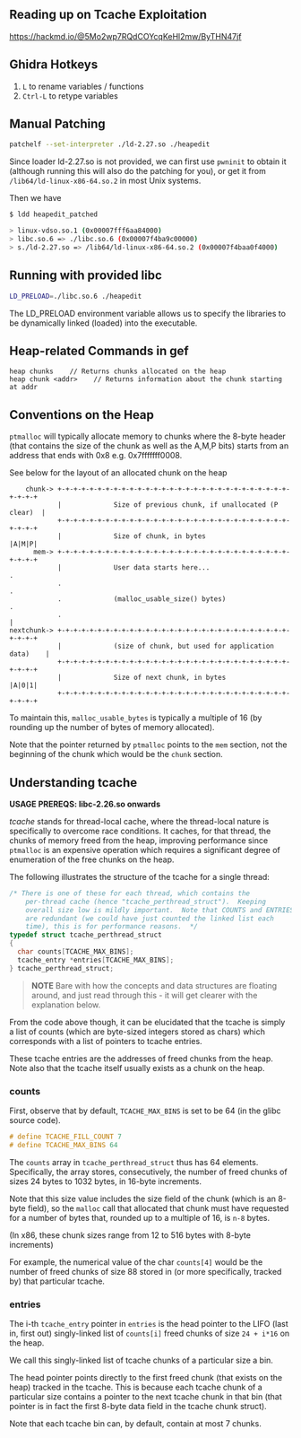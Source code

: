 ## Reading up on Tcache Exploitation

https://hackmd.io/@5Mo2wp7RQdCOYcqKeHl2mw/ByTHN47jf

## Ghidra Hotkeys
1. `L` to rename variables / functions
2. `Ctrl-L` to retype variables

## Manual Patching

```bash
patchelf --set-interpreter ./ld-2.27.so ./heapedit
```

Since loader ld-2.27.so is not provided, we can first use `pwninit` to obtain it (although running this will also do the patching for you), or get it from `/lib64/ld-linux-x86-64.so.2` in most Unix systems. 

Then we have

```bash
$ ldd heapedit_patched

> linux-vdso.so.1 (0x00007fff6aa84000)
> libc.so.6 => ./libc.so.6 (0x00007f4ba9c00000)
> s./ld-2.27.so => /lib64/ld-linux-x86-64.so.2 (0x00007f4baa0f4000)
```

## Running with provided libc

```bash
LD_PRELOAD=./libc.so.6 ./heapedit
```

The LD_PRELOAD environment variable allows us to specify the libraries to be dynamically linked (loaded) into the executable. 

## Heap-related Commands in gef

```
heap chunks    // Returns chunks allocated on the heap
heap chunk <addr>    // Returns information about the chunk starting at addr
```

## Conventions on the Heap

`ptmalloc` will typically allocate memory to chunks where the 8-byte header (that contains the size of the chunk as well as the A,M,P bits) starts from an address that ends with 0x8 e.g. 0x7fffffff0008. 

See below for the layout of an allocated chunk on the heap

```
    chunk-> +-+-+-+-+-+-+-+-+-+-+-+-+-+-+-+-+-+-+-+-+-+-+-+-+-+-+-+-+-+-+-+-+
            |             Size of previous chunk, if unallocated (P clear)  |
            +-+-+-+-+-+-+-+-+-+-+-+-+-+-+-+-+-+-+-+-+-+-+-+-+-+-+-+-+-+-+-+-+
            |             Size of chunk, in bytes                     |A|M|P|
      mem-> +-+-+-+-+-+-+-+-+-+-+-+-+-+-+-+-+-+-+-+-+-+-+-+-+-+-+-+-+-+-+-+-+
            |             User data starts here...                          .
            .                                                               .
            .             (malloc_usable_size() bytes)                      .
            .                                                               |
nextchunk-> +-+-+-+-+-+-+-+-+-+-+-+-+-+-+-+-+-+-+-+-+-+-+-+-+-+-+-+-+-+-+-+-+
            |             (size of chunk, but used for application data)    |
            +-+-+-+-+-+-+-+-+-+-+-+-+-+-+-+-+-+-+-+-+-+-+-+-+-+-+-+-+-+-+-+-+
            |             Size of next chunk, in bytes                |A|0|1|
            +-+-+-+-+-+-+-+-+-+-+-+-+-+-+-+-+-+-+-+-+-+-+-+-+-+-+-+-+-+-+-+-+
```

To maintain this, `malloc_usable_bytes` is typically a multiple of 16 (by rounding up the number of bytes of memory allocated). 

Note that the pointer returned by `ptmalloc` points to the `mem` section, not the beginning of the chunk which would be the `chunk` section. 

## Understanding tcache

**USAGE PREREQS: libc-2.26.so onwards**

_tcache_ stands for thread-local cache, where the thread-local nature is specifically to overcome race conditions. It caches, for that thread, the chunks of memory freed from the heap, improving performance since `ptmalloc` is an expensive operation which requires a significant degree of enumeration of the free chunks on the heap. 

The following illustrates the structure of the tcache for a single thread: 

```c
/* There is one of these for each thread, which contains the
    per-thread cache (hence "tcache_perthread_struct").  Keeping
    overall size low is mildly important.  Note that COUNTS and ENTRIES
    are redundant (we could have just counted the linked list each
    time), this is for performance reasons.  */
typedef struct tcache_perthread_struct
{
  char counts[TCACHE_MAX_BINS];
  tcache_entry *entries[TCACHE_MAX_BINS];
} tcache_perthread_struct;
```

> **NOTE** Bare with how the concepts and data structures are floating around, and just read through this - it will get clearer with the explanation below. 

From the code above though, it can be elucidated that the tcache is simply a list of counts (which are byte-sized integers stored as chars) which corresponds with a list of pointers to tcache entries. 

These tcache entries are the addresses of freed chunks from the heap. Note also that the tcache itself usually exists as a chunk on the heap. 

### counts

First, observe that by default, `TCACHE_MAX_BINS` is set to be 64 (in the glibc source code). 

```c
# define TCACHE_FILL_COUNT 7
# define TCACHE_MAX_BINS 64
```

The `counts` array in `tcache_perthread_struct` thus has 64 elements. Specifically, the array stores, consecutively, the number of freed chunks of sizes 24 bytes to 1032 bytes, in 16-byte increments. 

Note that this size value includes the size field of the chunk (which is an 8-byte field), so the `malloc` call that allocated that chunk must have requested for a number of bytes that, rounded up to a multiple of 16, is `n-8` bytes. 

(In x86, these chunk sizes range from 12 to 516 bytes with 8-byte increments)

For example, the numerical value of the char `counts[4]` would be the number of freed chunks of size 88 stored in (or more specifically, tracked by) that particular tcache. 

### entries

The i-th `tcache_entry` pointer in `entries` is the head pointer to the LIFO (last in, first out) singly-linked list of `counts[i]` freed chunks of size `24 + i*16` on the heap. 

We call this singly-linked list of tcache chunks of a particular size a bin. 

The head pointer points directly to the first freed chunk (that exists on the heap) tracked in the tcache. This is because each tcache chunk of a particular size contains a pointer to the next tcache chunk in that bin (that pointer is in fact the first 8-byte data field in the tcache chunk struct). 

Note that each tcache bin can, by default, contain at most 7 chunks. 